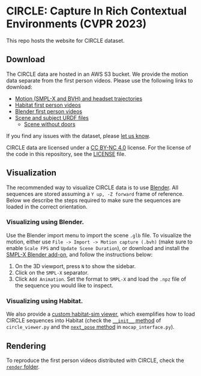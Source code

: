 # CIRCLE: Capture In Rich Contextual Environments (CVPR 2023)

This repo hosts the website for CIRCLE dataset.

## Download

The CIRCLE data are hosted in an AWS S3 bucket. We provide the motion data separate from the first person videos. Please use the following links to download:

* [Motion (SMPL-X and BVH) and headset trajectories](https://circledataset.s3.us-west-2.amazonaws.com/release/CIRCLE_movement.zip)
* [Habitat first person videos](https://circledataset.s3.us-west-2.amazonaws.com/release/CIRCLE_habitat_videos.zip)
* [Blender first person videos](https://circledataset.s3.us-west-2.amazonaws.com/release/CIRCLE_blender_videos.zip)
* [Scene and subject URDF files](https://circledataset.s3.us-west-2.amazonaws.com/release/CIRCLE_assets.zip)
    * [Scene without doors](https://circledataset.s3.us-west-2.amazonaws.com/release/102815835-no-doors.glb)

If you find any issues with the dataset, please [let us know](https://github.com/Stanford-TML/circle_dataset/issues/new).

CIRCLE data are licensed under a [CC BY-NC 4.0](https://creativecommons.org/licenses/by-nc/4.0/) license. For the license of the code in this repository, see the [LICENSE](https://github.com/Stanford-TML/circle_dataset/blob/main/LICENSE) file.

## Visualization

The recommended way to visualize CIRCLE data is to use [Blender](https://www.blender.org/). All sequences are stored assuming a `Y up, -Z forward` frame of reference. Below we describe the steps required to make sure the sequences are loaded in the correct orientation.

### Visualizing using Blender.

Use the Blender import menu to import the scene `.glb` file. To visualize the motion, either use `File -> Import -> Motion capture (.bvh)` (make sure to enable `Scale FPS` and `Update Scene Duration`), or download and install the [SMPL-X Blender add-on](https://gitlab.tuebingen.mpg.de/jtesch/smplx_blender_addon), and follow the instructions below:

1. On the 3D viewport, press `N` to show the sidebar.
2. Click on the `SMPL-X` separator.
1. Click `Add Animation`. Set the format to `SMPL-X` and load the `.npz` file of the sequence you would like to inspect.

### Visualizing using Habitat.

We also provide a [custom habitat-sim viewer](https://github.com/Stanford-TML/circle_dataset/tree/main/src/viewer), which exemplifies how to load CIRCLE sequences into Habitat (check the [`__init__` method](https://github.com/Stanford-TML/circle_dataset/blob/main/src/viewer/circle_viewer.py#L53-L61) of `circle_viewer.py` and the [`next_pose` method](https://github.com/Stanford-TML/circle_dataset/blob/main/src/viewer/mocap_interface.py#L140-L150) in `mocap_interface.py`).

## Rendering

To reproduce the first person videos distributed with CIRCLE, check the [`render` folder](https://github.com/Stanford-TML/circle_dataset/tree/main/src/render).
